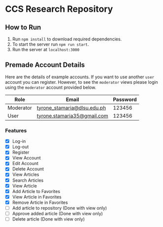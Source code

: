 # CCS Research Repository

## How to Run

1. Run `npm install` to download required dependencies.
2. To start the server run `npm run start`.
3. Run the server at `localhost:3000`

## Premade Account Details

Here are the details of example accounts. If you want to use another `user` account you can register. However, to see the `moderator` views please login using the `moderator` account provided below.

| Role      | Email                       | Password |
| --------- | --------------------------- | -------- |
| Moderator | tyrone_stamaria@dlsu.edu.ph | 123456   |
| User      | tyrone.stamaria35@gmail.com | 123456   |

### Features

- [x] Log-in
- [x] Log-out
- [x] Register
- [x] View Account
- [x] Edit Account
- [x] Delete Account
- [x] View Articles
- [x] Search Articles
- [x] View Article
- [x] Add Article to Favorites
- [x] View Article in Favorites
- [x] Remove Article in Favorites
- [ ] Add article to repository (Done with view only)
- [ ] Approve added article (Done with view only)
- [ ] Delete article (Done with view only)
